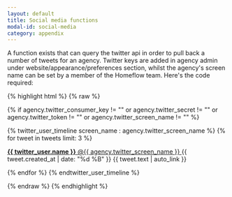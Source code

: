 ```yaml
---
layout: default
title: Social media functions
modal-id: social-media
category: appendix
--- 
```

A function exists that can query the twitter api in order to pull back a number of tweets for an agency. Twitter keys are added in agency admin under website/appearance/preferences section, whilst the agency's screen name can be set by a member of the Homeflow team. Here's the code required:

{% highlight html %}
{% raw %}

{% if 
 agency.twitter_consumer_key != "" or 
 agency.twitter_secret != "" or 
 agency.twitter_token != "" or 
 agency.twitter_screen_name != "" 
%}

{% twitter_user_timeline screen_name : agency.twitter_screen_name %}
 {% for tweet in tweets limit: 3 %}
  <p class="tweet">
   <a href="https://twitter.com/{{ agency.twitter_screen_name }}" target="_blank">
    <strong>{{ twitter_user.name }}</strong> 
    <span>@{{ agency.twitter_screen_name }}</span>
   </a>
   <span class="tweet_date">
    {{ tweet.created_at | date: "%d %B" }}
   </span>
   {{ tweet.text | auto_link }}
  </p>
 {% endfor %}
{% endtwitter_user_timeline %}

{% endraw %}
{% endhighlight %}